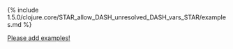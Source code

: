 {% include 1.5.0/clojure.core/STAR_allow_DASH_unresolved_DASH_vars_STAR/examples.md %}

[Please add examples!](https://github.com/arrdem/grimoire/edit/master/_includes/1.6.0/clojure.core/STAR_allow_DASH_unresolved_DASH_vars_STAR/examples.md)
